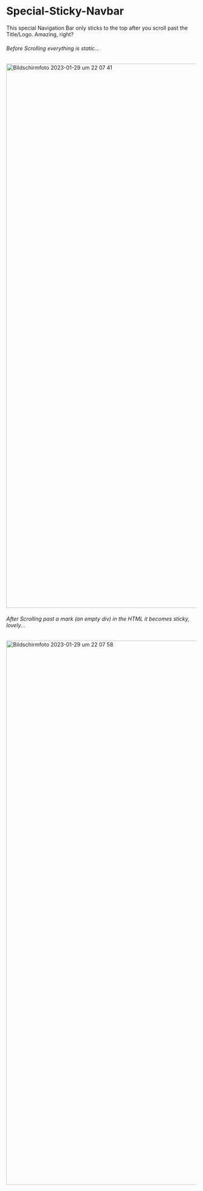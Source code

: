 # Special-Sticky-Navbar
This special Navigation Bar only sticks to the top after you scroll past the Title/Logo. Amazing, right?

###### Before Scrolling everything is static...
<img width="1440" alt="Bildschirmfoto 2023-01-29 um 22 07 41" src="https://user-images.githubusercontent.com/66774630/215355731-d4871897-61cd-4d05-9e41-b12635d88668.png">

###### After Scrolling past a mark (an empty div) in the HTML it becomes sticky, lovely...
<img width="1440" alt="Bildschirmfoto 2023-01-29 um 22 07 58" src="https://user-images.githubusercontent.com/66774630/215355793-d4fa06a6-731a-41fc-8a83-fe3d35915749.png">
